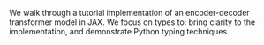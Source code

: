 We walk through a tutorial implementation of an encoder-decoder transformer model in JAX. We focus on types to: bring clarity to the implementation, and demonstrate Python typing techniques.
